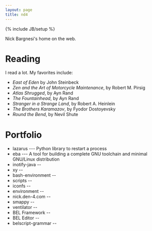 ```yaml
---
layout: page
title: nd4
---
```

{% include JB/setup %}

Nick Bargnesi's home on the web.

# Reading

I read a lot. My favorites include:

* _East of Eden_ by John Steinbeck
* _Zen and the Art of Motorcycle Maintenance_, by Robert M. Pirsig
* _Atlas Shrugged_, by Ayn Rand
* _The Fountainhead_, by Ayn Rand
* _Stranger in a Strange Land_, by Robert A. Heinlein
* _The Brothers Karamazov_, by Fyodor Dostoyevsky
* _Round the Bend_, by Nevil Shute

# Portfolio

* lazarus --- Python library to restart a process
* eba --- A tool for building a complete GNU toolchain and minimal GNU/Linux distribution
* inotify-java -- 
* xy -- 
* bash-environment -- 
* scripts -- 
* iconfs -- 
* environment -- 
* nick.den-4.com -- 
* smappy -- 
* ventilator -- 
* BEL Framework -- 
* BEL Editor -- 
* belscript-grammar -- 
